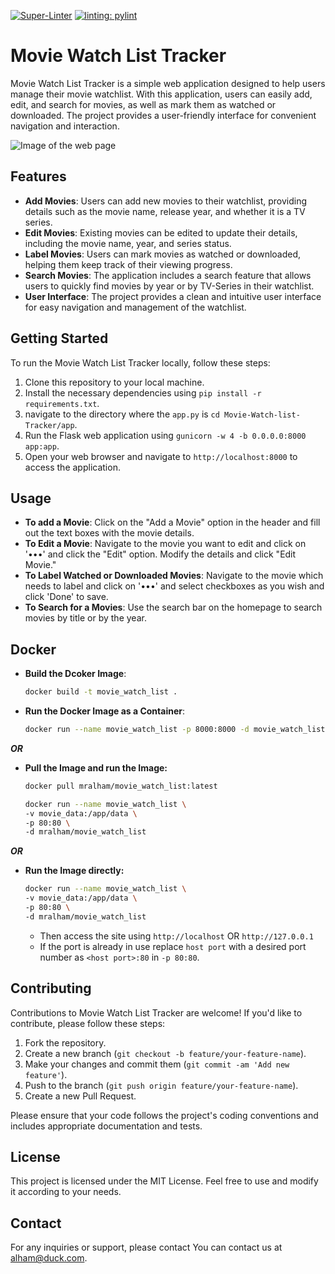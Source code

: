 [![Super-Linter](https://github.com/mr-alham/Movie-Watch-List-Tracker/actions/workflows/actions.yaml/badge.svg)](https://github.com/marketplace/actions/super-linter) [![linting: pylint](https://img.shields.io/badge/linting-pylint-yellowgreen)](https://github.com/pylint-dev/pylint)
# Movie Watch List Tracker 

Movie Watch List Tracker is a simple web application designed to help users manage their movie watchlist. With this application, users can easily add, edit, and search for movies, as well as mark them as watched or downloaded. The project provides a user-friendly interface for convenient navigation and interaction.

![Image of the web page](https://github.com/mr-alham/projects-of-alham/blob/main/private/movie-watch-list-main-page.png "Home page")

## Features

- **Add Movies**: Users can add new movies to their watchlist, providing details such as the movie name, release year, and whether it is a TV series.
- **Edit Movies**: Existing movies can be edited to update their details, including the movie name, year, and series status.
- **Label Movies**: Users can mark movies as watched or downloaded, helping them keep track of their viewing progress.
- **Search Movies**: The application includes a search feature that allows users to quickly find movies by year or by TV-Series in their watchlist.
- **User Interface**: The project provides a clean and intuitive user interface for easy navigation and management of the watchlist.

## Getting Started

To run the Movie Watch List Tracker locally, follow these steps:

1. Clone this repository to your local machine.
2. Install the necessary dependencies using   `pip install -r requirements.txt`.
3. navigate to the directory where the `app.py` is   `cd Movie-Watch-list-Tracker/app`.
4. Run the Flask web application using   `gunicorn -w 4 -b 0.0.0.0:8000 app:app`.
5. Open your web browser and navigate to   `http://localhost:8000` to access the application.

## Usage

- **To add a Movie**: Click on the "Add a Movie" option in the header and fill out the text boxes with the movie details.
- **To Edit a  Movie**: Navigate to the movie you want to edit and click on '•••' and click the "Edit" option. Modify the details and click "Edit Movie."
- **To Label Watched or Downloaded Movies**: Navigate to the movie which needs to label and click on '•••' and select checkboxes as you wish and click 'Done' to save.
- **To Search for a Movies**: Use the search bar on the homepage to search movies by title or by the year.

## Docker

- **Build the Dcoker Image**:
    ```bash
    docker build -t movie_watch_list .
    ```

- **Run the Docker Image as a Container**:
    ```bash
    docker run --name movie_watch_list -p 8000:8000 -d movie_watch_list
    ```

***OR***

- **Pull the Image and run the Image:**
  ```bash
  docker pull mralham/movie_watch_list:latest
  ```
  ```bash
  docker run --name movie_watch_list \
  -v movie_data:/app/data \
  -p 80:80 \
  -d mralham/movie_watch_list
  ```

***OR***

- **Run the Image directly:**
  ```bash
  docker run --name movie_watch_list \
  -v movie_data:/app/data \
  -p 80:80 \
  -d mralham/movie_watch_list
  ```
  - Then access the site using `http://localhost` OR `http://127.0.0.1`
  - If the port is already in use replace `host port` with a desired port number as `<host port>:80` in `-p 80:80`.
## Contributing

Contributions to Movie Watch List Tracker are welcome! If you'd like to contribute, please follow these steps:

1. Fork the repository.
2. Create a new branch (`git checkout -b feature/your-feature-name`).
3. Make your changes and commit them (`git commit -am 'Add new feature'`).
4. Push to the branch (`git push origin feature/your-feature-name`).
5. Create a new Pull Request.

Please ensure that your code follows the project's coding conventions and includes appropriate documentation and tests.

## License

This project is licensed under the MIT License. Feel free to use and modify it according to your needs.

## Contact

For any inquiries or support, please contact You can contact us at [alham@duck.com](mailto:alham@duck.com).
